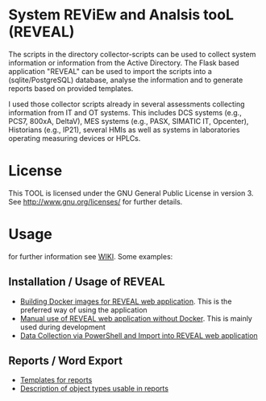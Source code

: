 # System **REV**i**E**w and **A**nalsis too**L** (REVEAL) 

The scripts in the directory collector-scripts can be used to collect system information or information from the Active
Directory. The Flask based application "REVEAL" can be used to import the scripts into a (sqlite/PostgreSQL) database,
analyse the information and to generate reports based on provided templates.

I used those collector scripts already in several assessments collecting information from IT and OT systems. This
includes DCS systems (e.g., PCS7, 800xA, DeltaV), MES systems (e.g., PASX, SIMATIC IT, Opcenter), Historians (e.g.,
IP21), several HMIs as well as systems in laboratories operating measuring devices or HPLCs.

# License 

This TOOL is licensed under the GNU General Public License in version 3. See http://www.gnu.org/licenses/ for further
details.

# Usage

for further information see [WIKI](https://github.com/c-bless/reveal/wiki). Some examples:

## Installation / Usage of REVEAL
* [Building Docker images for REVEAL web application](https://github.com/c-bless/reveal/wiki/Build-Docker-Images-and-setup-REVEAL-web-application). This is the preferred way of using the application 
* [Manual use of REVEAL web application without Docker](https://github.com/c-bless/reveal/wiki/Manual-installation-and-start-of-REVEAL-web-application-without-Docker). This is mainly used during development 
* [Data Collection via PowerShell and Import into REVEAL web application](https://github.com/c-bless/reveal/wiki/Data-Collection-and-importing-results)

## Reports / Word Export

* [Templates for reports](https://github.com/c-bless/reveal/wiki/Templates-for-DOCX-reports)
* [Description of object types usable in reports](https://github.com/c-bless/reveal/wiki/Object-Types-imported-from-Sysinfo%E2%80%90Collector)
